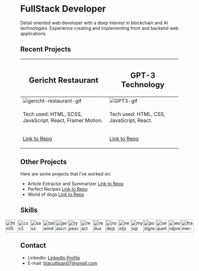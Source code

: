 # FullStack Developer

Detail oriented web developer with a deep interest in blockchain and AI technologies. Experience creating and implementing front and backend web applications.

## Recent Projects

| <h2>Gericht Restaurant</h2> | <h2>GPT-3 Technology</h2> |
| ------------------------- | ------------------------- |
  | ![gericht-restaurant-gif](https://github.com/JIB2017/Gericht-restaurant-clone/assets/31837873/9624d98e-a19f-48bd-9cb7-0d0bc4a96c6ed) | ![GPT3-gif](https://github.com/JIB2017/GPT-3/assets/31837873/b7756d41-bd92-43a1-9e2e-70b19365a751) |
| <p>Tech used: HTML, SCSS, JavaScript, React, Framer Motion.</p>| <p>Tech used: HTML, CSS, JavaScript, React.</p> |
| <p>[Link to Repo](https://github.com/JIB2017/Gericht-restaurant-clone)</p>| <p>[Link to Repo](https://github.com/JIB2017/GPT-3)</p> |



## Other Projects

Here are some projects that I've worked on:

- Article Extractor and Summarizer [Link to Repo](https://github.com/JIB2017/less-text)
- Perfect Recipes [Link to Repo](https://github.com/JIB2017/PI-Food-main)
- World of dogs [Link to Repo](https://github.com/JIB2017/PI-Dogs-main)

## Skills
<div style="display: flex; justify-content: center;">
  <img src="https://cdn.jsdelivr.net/gh/devicons/devicon/icons/html5/html5-original-wordmark.svg" alt="html5" width="40" height="40" />
  <img src="https://cdn.jsdelivr.net/gh/devicons/devicon/icons/css3/css3-original.svg" alt="css3" width="40px" height="40px" />
  <img src="https://cdn.jsdelivr.net/gh/devicons/devicon/icons/sass/sass-original.svg" alt="sass" width="40px" height="40px" />  
  <img src="https://cdn.jsdelivr.net/gh/devicons/devicon@latest/icons/tailwindcss/tailwindcss-original.svg" alt="tailwind" width="40px" height="40px" />

  <img src="https://cdn.jsdelivr.net/gh/devicons/devicon/icons/javascript/javascript-original.svg" alt="javascript" width="40px" height="40px" />
  <img src="https://cdn.jsdelivr.net/gh/devicons/devicon/icons/typescript/typescript-original.svg" alt="typescript" width="40px" height="40px" />

  <img src="https://cdn.jsdelivr.net/gh/devicons/devicon/icons/react/react-original-wordmark.svg" alt="react" width="40px" height="40px" />
  <img src="https://cdn.jsdelivr.net/gh/devicons/devicon/icons/redux/redux-original.svg" alt="redux" width="40px" height="40px" />
  <img src="https://cdn.jsdelivr.net/gh/devicons/devicon/icons/nodejs/nodejs-original.svg" alt="nodejs" width="40px" height="40px" />
  <img src="https://cdn.jsdelivr.net/gh/devicons/devicon/icons/nextjs/nextjs-line.svg" alt="nextjs" width="40px" height="40px" />

  <img src="https://cdn.jsdelivr.net/gh/devicons/devicon/icons/mysql/mysql-original-wordmark.svg" alt="mysql" width="40px" height="40px" />
  <img src="https://cdn.jsdelivr.net/gh/devicons/devicon/icons/postgresql/postgresql-original-wordmark.svg" alt="postgresql" width="40px" height="40px" />
  <img src="https://cdn.jsdelivr.net/gh/devicons/devicon/icons/sequelize/sequelize-original.svg" alt="sequelize" width="40px" height="40px" />
  <img src="https://cdn.jsdelivr.net/gh/devicons/devicon/icons/wordpress/wordpress-original.svg" alt="wordpress" width="40px" height="40px" />
  <img src="https://cdn.worldvectorlogo.com/logos/framer-motion.svg" alt="framer-motion" width="40px" height="40px" />
</div>



## Contact

- LinkedIn: [LinkedIn Profile](https://www.linkedin.com/in/juan-ignacio-blacutt-web-design/)
- E-mail: blacuttjuan07@gmail.com

